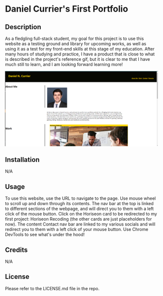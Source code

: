 # Daniel Currier's First Portfolio

## Description
As a fledgling full-stack student, my goal for this project is to use this website as a testing ground and library for upcoming works, as well as using it as a test for my front-end skills at this stage of my education. After many hours of studying and practice, I have a product that is close to what is described in the project's reference gif, but it is clear to me that I have much still to learn, and I am looking forward learning more! 

![](assets/images/dan-currier-1st-portfolio.png)

## Installation
N/A
## Usage
To use this website, use the  URL to navigate to the page. Use mouse wheel to scroll up and down through its contents. The nav bar at the top is linked to different sections of the webpage, and will direct you to them with a left click of the mouse button. Click on the Horiseon card to be redirected to my first project: Horiseon Recoding (the other cards are just placeholders for now). The content Contact nav bar are linked to my various socials and will redirect you to them with a left click of your mouse button. Use Chrome DevTools to see what's under the hood!  

## Credits
N/A

## License
Please refer to the LICENSE.md file in the repo.